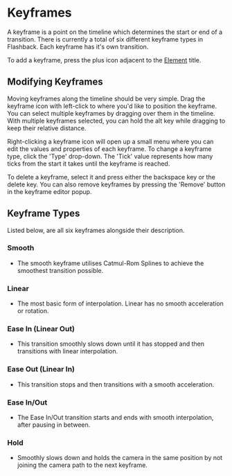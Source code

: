 # Keyframes

A keyframe is a point on the timeline which determines the start or end of a transition. There is currently a total of six different keyframe types in Flashback. Each keyframe has it's own transition.

To add a keyframe, press the plus icon adjacent to the [Element](elements.md) title.

## Modifying Keyframes

Moving keyframes along the timeline should be very simple. Drag the keyframe icon with left-click to where you'd like to position the keyframe. You can select multiple keyframes by dragging over them in the timeline. With multiple keyframes selected, you can hold the alt key while dragging to keep their relative distance.

Right-clicking a keyframe icon will open up a small menu where you can edit the values and properties of each keyframe. To change a keyframe type, click the 'Type' drop-down. The 'Tick' value represents how many ticks from the start it takes until the keyframe is reached.

To delete a keyframe, select it and press either the backspace key or the delete key. You can also remove keyframes by pressing the 'Remove' button in the keyframe editor popup.

## Keyframe Types

Listed below, are all six keyframes alongside their description.

### Smooth

- The smooth keyframe utilises Catmul-Rom Splines to achieve the smoothest transition possible.

### Linear

- The most basic form of interpolation. Linear has no smooth acceleration or rotation.

### Ease In (Linear Out)

- This transition smoothly slows down until it has stopped and then transitions with linear interpolation. 

### Ease Out (Linear In)

- This transition stops and then transitions with a smooth acceleration.

### Ease In/Out

- The Ease In/Out transition starts and ends with smooth interpolation, after pausing in between.

### Hold

- Smoothly slows down and holds the camera in the same position by not joining the camera path to the next keyframe.